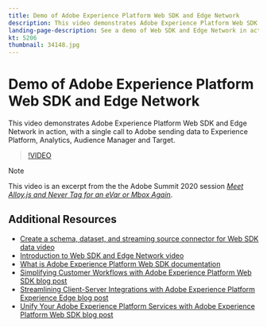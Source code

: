 ```yaml
---
title: Demo of Adobe Experience Platform Web SDK and Edge Network
description: This video demonstrates Adobe Experience Platform Web SDK and Edge Network in action, with a single call to Adobe sending data to Experience Platform, Analytics, Audience Manager and Target.
landing-page-description: See a demo of Web SDK and Edge Network in action, with a single call to Adobe sending data to Experience Platform, Analytics, Audience Manager and Target.
kt: 5206
thumbnail: 34148.jpg
---
```


# Demo of Adobe Experience Platform Web SDK and Edge Network

This video demonstrates Adobe Experience Platform Web SDK and Edge Network in action, with a single call to Adobe sending data to Experience Platform, Analytics, Audience Manager and Target.

>[!VIDEO](https://video.tv.adobe.com/v/34148?quality=12&learn=on)

>[!NOTE]
>
>This video is an excerpt from the the Adobe Summit 2020 session *[Meet Alloy.js and Never Tag for an eVar or Mbox Again](https://www.adobe.com/summit/2020/with-alloy-js-never-tag-for-an-evar-or-mbox-again.html)*.

## Additional Resources

* [Create a schema, dataset, and streaming source connector for Web SDK data video](create-a-schema-dataset-and-streaming-source-connector-for-web-sdk-data.md)
* [Introduction to Web SDK and Edge Network video](introduction-to-web-sdk-and-edge-network.md)
* [What is Adobe Experience Platform Web SDK documentation](https://experienceleague.adobe.com/docs/experience-platform/edge/home.html)
* [Simplifying Customer Workflows with Adobe Experience Platform Web SDK blog post](https://medium.com/adobetech/simplifying-customer-workflows-with-adobe-experience-platform-web-sdk-4e54fe134f4a)
* [Streamlining Client-Server Integrations with Adobe Experience Platform Experience Edge blog post](https://medium.com/adobetech/streamlining-client-server-integrations-with-adobe-experience-platform-experience-edge-1caaef887172)
* [Unify Your Adobe Experience Platform Services with Adobe Experience Platform Web SDK blog post](https://medium.com/adobetech/unify-your-adobe-experience-platform-services-with-adobe-experience-platform-web-sdk-75cf6851a9fc)